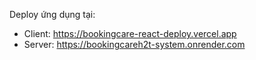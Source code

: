 Deploy ứng dụng tại:
* Client: https://bookingcare-react-deploy.vercel.app
* Server: https://bookingcareh2t-system.onrender.com
